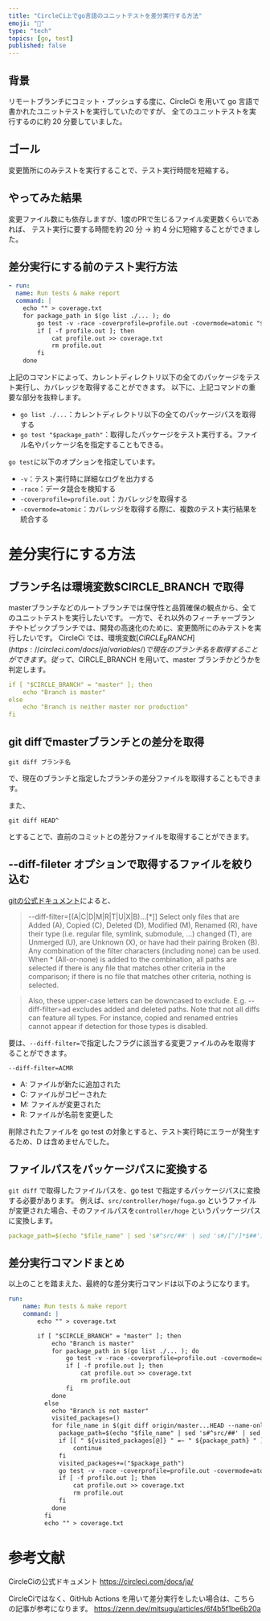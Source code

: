 ```yaml
---
title: "CircleCi上でgo言語のユニットテストを差分実行する方法"
emoji: "📙"
type: "tech"
topics: [go, test]
published: false
---
```


## 背景

リモートブランチにコミット・プッシュする度に、CircleCi を用いて go 言語で書かれたユニットテストを実行していたのですが、
全てのユニットテストを実行するのに約 20 分要していました。

## ゴール

変更箇所にのみテストを実行することで、テスト実行時間を短縮する。

## やってみた結果

変更ファイル数にも依存しますが、1度のPRで生じるファイル変更数くらいであれば、
テスト実行に要する時間を約 20 分 → 約 4 分に短縮することができました。

## 差分実行にする前のテスト実行方法

``` yaml
- run:
  name: Run tests & make report
  command: |
    echo "" > coverage.txt
    for package_path in $(go list ./... ); do
        go test -v -race -coverprofile=profile.out -covermode=atomic "$package_path"
        if [ -f profile.out ]; then
            cat profile.out >> coverage.txt
            rm profile.out
        fi
    done
```

上記のコマンドによって、カレントディレクトリ以下の全てのパッケージをテスト実行し、カバレッジを取得することができます。
以下に、上記コマンドの重要な部分を抜粋します。
- `go list ./...`：カレントディレクトリ以下の全てのパッケージパスを取得する
- `go test "$package_path"`：取得したパッケージをテスト実行する。ファイル名やパッケージ名を指定することもできる。

`go test`に以下のオプションを指定しています。
  - `-v`：テスト実行時に詳細なログを出力する
  - `-race`：データ競合を検知する
  - `-coverprofile=profile.out`：カバレッジを取得する
  - `-covermode=atomic`：カバレッジを取得する際に、複数のテスト実行結果を統合する


# 差分実行にする方法
## ブランチ名は環境変数$CIRCLE_BRANCH で取得

masterブランチなどのルートブランチでは保守性と品質確保の観点から、全てのユニットテストを実行したいです。
一方で、それ以外のフィーチャーブランチやトピックブランチでは、開発の高速化のために、変更箇所にのみテストを実行したいです。
CircleCi では、環境変数[$CIRCLE_BRANCH](https://circleci.com/docs/ja/variables/)で現在のブランチ名を取得することができます。
従って、$CIRCLE_BRANCH を用いて、master ブランチかどうかを判定します。

```yaml
if [ "$CIRCLE_BRANCH" = "master" ]; then
    echo "Branch is master"
else
    echo "Branch is neither master nor production"
fi
```

## git diffでmasterブランチとの差分を取得


```
git diff ブランチ名
```

で、現在のブランチと指定したブランチの差分ファイルを取得することもできます。

また、

```
git diff HEAD^
```

とすることで、直前のコミットとの差分ファイルを取得することができます。

## --diff-fileter オプションで取得するファイルを絞り込む

[gitの公式ドキュメント](https://git-scm.com/docs/git-diff)によると、

>  --diff-filter=[(A|C|D|M|R|T|U|X|B)…​[*]]
>   Select only files that are Added (A), Copied (C), Deleted (D), Modified (M), Renamed (R), have their type (i.e. regular file, symlink, submodule, …​) changed (T), are Unmerged (U), are Unknown (X), or have had their pairing Broken (B). Any combination of the filter characters (including none) can be used. When \* (All-or-none) is added to the combination, all paths are selected if there is any file that matches other criteria in the comparison; if there is no file that matches other criteria, nothing is selected.

> Also, these upper-case letters can be downcased to exclude. E.g. --diff-filter=ad excludes added and deleted paths.
> Note that not all diffs can feature all types. For instance, copied and renamed entries cannot appear if detection for those types is disabled.

要は、`--diff-filter=`で指定したフラグに該当する変更ファイルのみを取得することができます。

`--diff-filter=ACMR`

- A: ファイルが新たに追加された
- C: ファイルがコピーされた
- M: ファイルが変更された
- R: ファイルが名前を変更した

削除されたファイルを go test の対象とすると、テスト実行時にエラーが発生するため、D は含めませんでした。

## ファイルパスをパッケージパスに変換する
`git diff` で取得したファイルパスを、go test で指定するパッケージパスに変換する必要があります。
例えば、`src/controller/hoge/fuga.go` というファイルが変更された場合、そのファイルパスを`controller/hoge` というパッケージパスに変換します。

```yaml
package_path=$(echo "$file_name" | sed 's#^src/##' | sed 's#/[^/]*$##')
```


## 差分実行コマンドまとめ
以上のことを踏まえた、最終的な差分実行コマンドは以下のようになります。
```yaml
run:
    name: Run tests & make report
    command: |
        echo "" > coverage.txt

        if [ "$CIRCLE_BRANCH" = "master" ]; then
            echo "Branch is master"
            for package_path in $(go list ./... ); do
                go test -v -race -coverprofile=profile.out -covermode=atomic "$package_path"
                if [ -f profile.out ]; then
                    cat profile.out >> coverage.txt
                    rm profile.out
                fi
            done
          else
            echo "Branch is not master"
            visited_packages=()
            for file_name in $(git diff origin/master...HEAD --name-only --diff-filter=ACMR | grep "\.go$"); do
              package_path=$(echo "$file_name" | sed 's#^src/##' | sed 's#/[^/]*$##')
              if [[ " ${visited_packages[@]} " =~ " ${package_path} " ]]; then
                  continue
              fi
              visited_packages+=("$package_path")
              go test -v -race -coverprofile=profile.out -covermode=atomic "$package_path"
              if [ -f profile.out ]; then
                  cat profile.out >> coverage.txt
                  rm profile.out
              fi
            done
          fi
          echo "" > coverage.txt
```

# 参考文献

CircleCiの公式ドキュメント
https://circleci.com/docs/ja/

CircleCiではなく、GitHub Actions を用いて差分実行をしたい場合は、こちらの記事が参考になります。
https://zenn.dev/mitsugu/articles/6f4b5f1be6b20a
